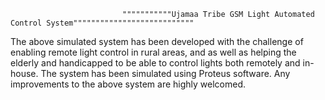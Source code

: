                              """""""""""Ujamaa Tribe GSM Light Automated Control System"""""""""""""""""""""""""""

The above simulated system has been developed with the challenge of enabling remote light control in rural areas, and as well as helping the elderly and handicapped to be able to control lights both remotely and in-house. The system has been simulated using Proteus software.
Any improvements to the above system are highly welcomed.


